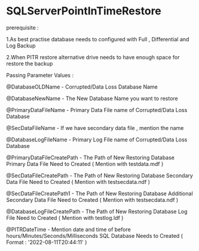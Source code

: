 # SQLServerPointInTimeRestore

prerequisite : 

1.As best practise database needs to configured with Full , Differential and Log Backup

2.When PITR restore alternative drive needs to have enough space for restore the backup 

Passing Parameter Values : 

@DatabaseOLDName              - Corrupted/Data Loss Database Name

@DatabaseNewName							- The New Database Name you want to restore

@PrimaryDataFileName					- Primary Data File name of Corrupted/Data Loss Database 

@SecDataFileName              - If we have secondary data file , mention the name 

@DatabaseLogFileName					- Primary Log File name of Corrupted/Data Loss Database 

@PrimaryDataFileCreatePath 	  - The Path of New Restoring Database Primary Data File Need to Created ( Mention with testdata.mdf )

@SecDataFileCreatePath				- The Path of New Restoring Database Secondary Data File Need to Created ( Mention with testsecdata.ndf )	

@SecDataFileCreatePath1				- The Path of New Restoring Database Additional Secondary Data File Need to Created ( Mention with testsecdata.ndf )			

@DatabaseLogFileCreatePath  	- The Path of New Restoring Database Log File Need to Created ( Mention with testlog.ldf )

@PITRDateTime				          - Mention date and time of before hours/Minutes/Seconds/Milliseconds SQL Database Needs to Created ( Format : '2022-08-11T20:44:11' )

